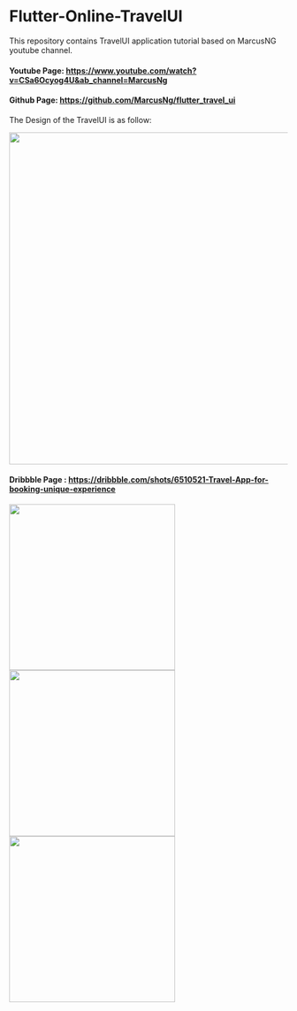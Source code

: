 # Flutter-Online-TravelUI

This repository contains TravelUI application tutorial based on MarcusNG youtube channel.

#### Youtube Page: https://www.youtube.com/watch?v=CSa6Ocyog4U&ab_channel=MarcusNg
#### Github Page: https://github.com/MarcusNg/flutter_travel_ui

The Design of the TravelUI is as follow:

<img src="https://user-images.githubusercontent.com/67504821/106421683-3e2c1f00-64b1-11eb-9b38-e88ff95dc05f.png" width="600">

#### Dribbble Page : https://dribbble.com/shots/6510521-Travel-App-for-booking-unique-experience


<p float="left">
  <img src="https://user-images.githubusercontent.com/67504821/106421529-fdcca100-64b0-11eb-9ed3-af76dab26180.png" width="300">
  <img src="https://user-images.githubusercontent.com/67504821/106421536-ff966480-64b0-11eb-9751-e29e604a2fe4.png" width="300">
  <img src="https://user-images.githubusercontent.com/67504821/106421542-0329eb80-64b1-11eb-812a-b1245bbe8bde.png" width="300">
 </p>
 
